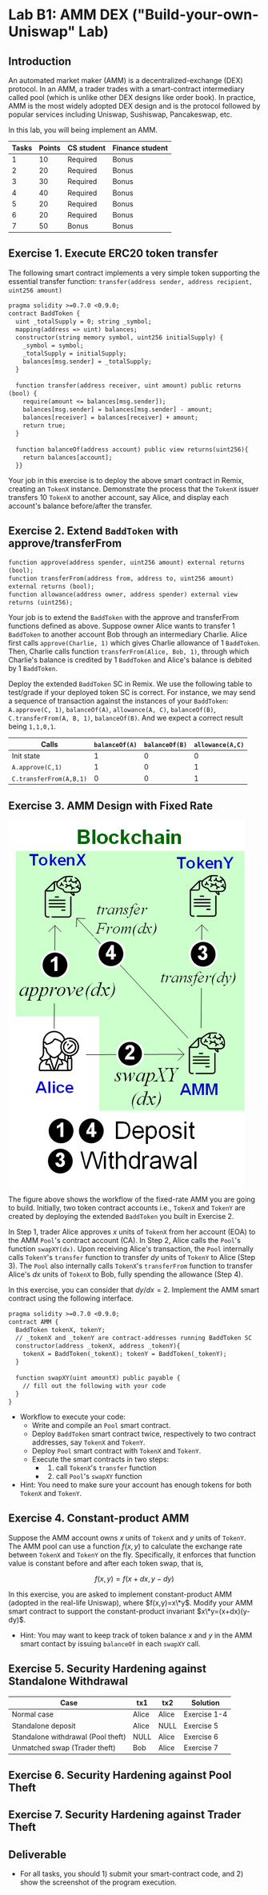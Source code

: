 Lab B1: AMM DEX ("Build-your-own-Uniswap" Lab)
===

Introduction
---

An automated market maker (AMM) is a decentralized-exchange (DEX) protocol. In an AMM, a trader trades with a smart-contract intermediary called pool (which is unlike other DEX designs like order book).
In practice, AMM is the most widely adopted DEX design and is the protocol followed by popular services including Uniswap, Sushiswap, Pancakeswap, etc.

In this lab, you will being implement an AMM.


| Tasks | Points | CS student | Finance student |
| --- | --- | --- | --- |
|  1  | 10 |  Required | Bonus |
|  2  | 20 | Required | Bonus |
|  3  | 30 | Required | Bonus |
|  4  | 40 | Required | Bonus |
|  5  | 20 | Required | Bonus |
|  6  | 20 | Required | Bonus |
|  7  | 50 | Bonus | Bonus |

Exercise 1. Execute ERC20 token transfer
---

The following smart contract implements a very simple token supporting the essential transfer function: `transfer(address sender, address recipient, uint256 amount)` 

```
pragma solidity >=0.7.0 <0.9.0; 
contract BaddToken {  
  uint _totalSupply = 0; string _symbol;  
  mapping(address => uint) balances;  
  constructor(string memory symbol, uint256 initialSupply) {
    _symbol = symbol;
    _totalSupply = initialSupply;
    balances[msg.sender] = _totalSupply;  
  }
  
  function transfer(address receiver, uint amount) public returns (bool) {    
    require(amount <= balances[msg.sender]);        
    balances[msg.sender] = balances[msg.sender] - amount;    
    balances[receiver] = balances[receiver] + amount;    
    return true;  
  }

  function balanceOf(address account) public view returns(uint256){
    return balances[account];
  }}
```

Your job in this exercise is to deploy the above smart contract in Remix, creating an `TokenX` instance. Demonstrate the process that the `TokenX` issuer transfers 10 `TokenX` to another account, say Alice, and display each account's balance before/after the transfer.


Exercise 2. Extend `BaddToken` with approve/transferFrom
---

```
function approve(address spender, uint256 amount) external returns (bool);
function transferFrom(address from, address to, uint256 amount) external returns (bool);
function allowance(address owner, address spender) external view returns (uint256);
```

Your job is to extend the `BaddToken` with the approve and transferFrom functions defined as above. Suppose owner Alice wants to transfer 1 `BaddToken` to another account Bob through an intermediary Charlie. Alice first calls `approve(Charlie, 1)` which gives Charlie allowance of 1 `BaddToken`. Then, Charlie calls function `transferFrom(Alice, Bob, 1)`, through which Charlie's balance is credited by 1 `BaddToken` and Alice's balance is debited by 1 `BaddToken`.

Deploy the extended `BaddToken` SC in Remix. We use the following table to test/grade if your deployed token SC is correct. 
For instance, we may send a sequence of transaction against the instances of your `BaddToken`: `A.approve(C, 1)`, `balanceOf(A)`, `allowance(A, C)`, `balanceOf(B)`, `C.transferFrom(A, B, 1)`, `balanceOf(B)`. And we expect a correct result being `1,1,0,1`.

| Calls | `balanceOf(A)` | `balanceOf(B)` | `allowance(A,C)` | 
| --- | --- | --- | --- |
| Init state  | 1 | 0 | 0 |
| `A.approve(C,1)` | 1 | 0 | 1 |
| `C.transferFrom(A,B,1)` | 0 | 0 | 1 |

Exercise 3. AMM Design with Fixed Rate
---

![AMM design diagram](lab-amm-tff.png)

The figure above shows the workflow of the fixed-rate AMM you are going to build. Initially, two token contract accounts i.e., `TokenX` and `TokenY` are created by deploying the extended `BaddToken` you built in Exercise 2.

In Step 1, trader Alice approves $x$ units of `TokenX` from her account (EOA) to the AMM `Pool`'s contract account (CA). In Step 2, Alice calls the `Pool`'s function `swapXY(dx)`. Upon receiving Alice's transaction, the `Pool` internally calls `TokenY`'s `transfer` function to transfer $dy$ units of `TokenY` to Alice (Step 3). The `Pool` also internally calls `TokenX`'s `transferFrom` function to transfer Alice's $dx$ units of `TokenX` to Bob, fully spending the allowance (Step 4).

In this exercise, you can consider that $dy/dx = 2$. Implement the AMM smart contract using the following interface.

```
pragma solidity >=0.7.0 <0.9.0; 
contract AMM {
  BaddToken tokenX, tokenY;
  // _tokenX and _tokenY are contract-addresses running BaddToken SC
  constructor(address _tokenX, address _tokenY){
    tokenX = BaddToken(_tokenX); tokenY = BaddToken(_tokenY);
  }

  function swapXY(uint amountX) public payable {
    // fill out the following with your code
  } 
}
```

- Workflow to execute your code:
    - Write and compile an `Pool` smart contract.
    - Deploy `BaddToken` smart contract twice, respectively to two contract addresses, say `TokenX` and `TokenY`.
    - Deploy `Pool` smart contract with `TokenX` and `TokenY`.
    - Execute the smart contracts in two steps: 
        - 1) call `TokenX`'s `transfer` function
        - 2) call `Pool`'s `swapXY` function
- Hint: You need to make sure your account has enough tokens for both `TokenX` and `TokenY`.

Exercise 4. Constant-product AMM
---

Suppose the AMM account owns $x$ units of `TokenX` and $y$ units of `TokenY`. The AMM pool can use a function $f(x,y)$ to calculate the exchange rate between `TokenX` and `TokenY` on the fly. Specifically, it enforces that function value is constant before and after each token swap, that is,

$$f(x,y)=f(x+dx,y-dy)$$

In this exercise, you are asked to implement constant-product AMM (adopted in the real-life Uniswap), where $f(x,y)=x\*y$. Modify your AMM smart contract to support the constant-product invariant $x\*y=(x+dx)(y-dy)$.

- Hint: You may want to keep track of token balance $x$ and $y$ in the AMM smart contact by issuing `balanceOf` in each `swapXY` call.


Exercise 5. Security Hardening against Standalone Withdrawal 
---

| Case | tx1 | tx2 | Solution |
| --- | --- | --- | --- |
|  Normal case | Alice | Alice | Exercise 1-4 |
|  Standalone deposit  | Alice | NULL | Exercise 5 |
|  Standalone withdrawal (Pool theft) | NULL | Alice | Exercise 6 |
|  Unmatched swap (Trader theft) | Bob  | Alice | Exercise 7 |




Exercise 6. Security Hardening against Pool Theft
---

Exercise 7. Security Hardening against Trader Theft
---


Deliverable
---

- For all tasks, you should 1) submit your smart-contract code, and 2) show the screenshot of the program execution. 

